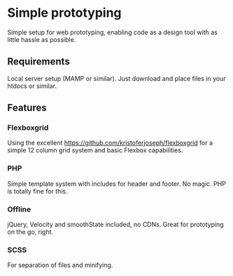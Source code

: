 # Simple prototyping
Simple setup for web prototyping, enabling code as a design tool with as little hassle as possible.

## Requirements
Local server setup (MAMP or similar). Just download and place files in your htdocs or similar.

## Features
### Flexboxgrid
Using the excellent https://github.com/kristoferjoseph/flexboxgrid for a simple 12 column grid system and basic Flexbox capabilities.

### PHP
Simple template system with includes for header and footer. No magic. PHP is totally fine for this.

### Offline
jQuery, Velocity and smoothState included, no CDNs. Great for prototyping on the go, right.

### SCSS
For separation of files and minifying.